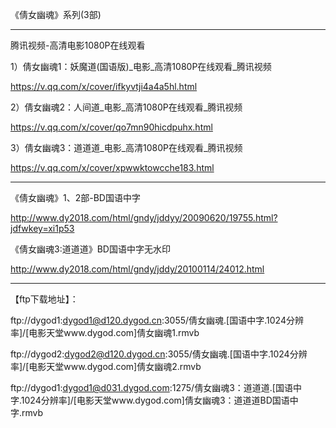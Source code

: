 《倩女幽魂》系列(3部)

------
腾讯视频-高清电影1080P在线观看

1）倩女幽魂1：妖魔道(国语版)_电影_高清1080P在线观看_腾讯视频

https://v.qq.com/x/cover/ifkyvtji4a4a5hl.html

2）倩女幽魂2：人间道_电影_高清1080P在线观看_腾讯视频

https://v.qq.com/x/cover/qo7mn90hicdpuhx.html

3）倩女幽魂3：道道道_电影_高清1080P在线观看_腾讯视频

https://v.qq.com/x/cover/xpwwktowcche183.html

-----

《倩女幽魂》1、2部-BD国语中字

http://www.dy2018.com/html/gndy/jddyy/20090620/19755.html?jdfwkey=xi1p53

《倩女幽魂3:道道道》BD国语中字无水印

http://www.dy2018.com/html/gndy/jddy/20100114/24012.html

----

【ftp下载地址】： 


ftp://dygod1:dygod1@d120.dygod.cn:3055/倩女幽魂.[国语中字.1024分辨率]/[电影天堂www.dygod.com]倩女幽魂1.rmvb  


ftp://dygod2:dygod2@d120.dygod.cn:3055/倩女幽魂.[国语中字.1024分辨率]/[电影天堂www.dygod.com]倩女幽魂2.rmvb 


ftp://dygod1:dygod1@d031.dygod.com:1275/倩女幽魂3：道道道.[国语中字.1024分辨率]/[电影天堂www.dygod.com]倩女幽魂3：道道道BD国语中字.rmvb  

